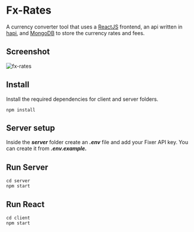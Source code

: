 # Fx-Rates
A currency converter tool that uses a [ReactJS](https://reactjs.org) frontend, an api written in [hapi](https://hapi.dev), and [MongoDB](https://www.mongodb.com/) to store the currency rates and fees.

## Screenshot

![fx-rates](https://user-images.githubusercontent.com/3970915/99618698-969a6700-2a00-11eb-96b4-d04c3ab76ec8.png)

## Install

Install the required dependencies for client and server folders.

```npm install```

## Server setup

Inside the ***server*** folder create an ***.env*** file and add your Fixer API key. You can create it from ***.env.example.***

## Run Server

```
cd server
npm start
```

## Run React
```
cd client
npm start
```